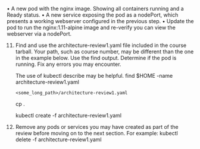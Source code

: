 • A new pod with the nginx image. Showing all containers running and a Ready status.
• A new service exposing the pod as a nodePort, which presents a working webserver configured in the previous
step.
• Update the pod to run the nginx:1.11-alpine image and re-verify you can view the webserver via a nodePort.

11. Find and use the architecture-review1.yaml file included in the course tarball. Your path, such as course number,
may be different than the one in the example below. 
    Use the find output. 
    Determine if the pod is running. 
    Fix any errors you may encounter. 
    
    The use of kubectl describe may be helpful.
     find $HOME -name architecture-review1.yaml 
     
        <some_long_path>/architecture-review1.yaml

    cp <copy-paste-from-above> .
    
    kubectl create -f architecture-review1.yaml
12. Remove any pods or services you may have created as part of the review before moving on to the next section. For
example:
 kubectl delete -f architecture-review1.yaml
 